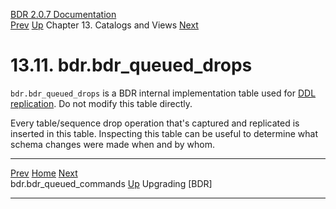   [BDR 2.0.7 Documentation](README.md)                                                                                                                           
  [Prev](catalog-bdr-queued-commands.md "bdr.bdr_queued_commands")   [Up](catalogs-views.md)    Chapter 13. Catalogs and Views    [Next](upgrade.md "Upgrading BDR")

# 13.11. bdr.bdr_queued_drops

`bdr.bdr_queued_drops` is a BDR internal implementation table
used for [DDL replication](ddl-replication.md). Do not modify this
table directly.

Every table/sequence drop operation that\'s captured and replicated is
inserted in this table. Inspecting this table can be useful to determine
what schema changes were made when and by whom.



  --------------------------------------------------------- ------------------------------------------ ---------------------------------------------------------
  [Prev](catalog-bdr-queued-commands.md)       [Home](README.md)        [Next](upgrade.md)  
  bdr.bdr_queued_commands                                    [Up](catalogs-views.md)                                     Upgrading [BDR]
  --------------------------------------------------------- ------------------------------------------ ---------------------------------------------------------
